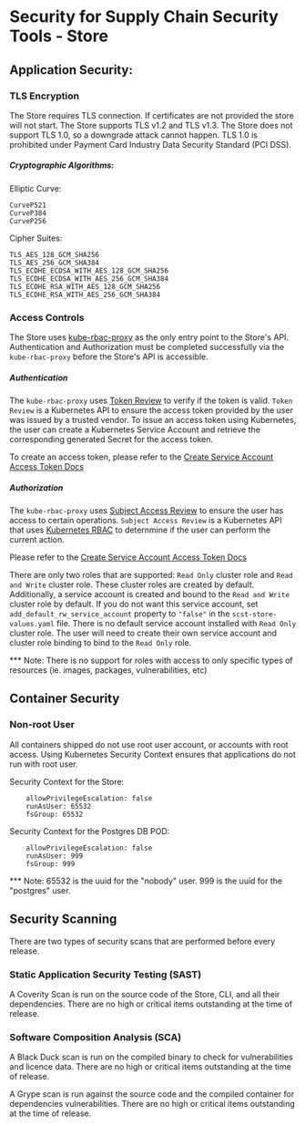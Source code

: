 # Security for Supply Chain Security Tools - Store

## Application Security:

### TLS Encryption

The Store requires TLS connection. If certificates are not provided the store will not start. The Store supports TLS v1.2 and TLS v1.3. The Store does not support TLS 1.0, so a downgrade attack cannot happen. TLS 1.0 is prohibited under Payment Card Industry Data Security Standard (PCI DSS).

##### Cryptographic Algorithms:

Elliptic Curve:
```
CurveP521
CurveP384
CurveP256
```

Cipher Suites:
```
TLS_AES_128_GCM_SHA256
TLS_AES_256_GCM_SHA384
TLS_ECDHE_ECDSA_WITH_AES_128_GCM_SHA256
TLS_ECDHE_ECDSA_WITH_AES_256_GCM_SHA384
TLS_ECDHE_RSA_WITH_AES_128_GCM_SHA256
TLS_ECDHE_RSA_WITH_AES_256_GCM_SHA384
```

### Access Controls

The Store uses [kube-rbac-proxy](https://github.com/brancz/kube-rbac-proxy) as the only entry point to the Store's API. Authentication and Authorization must be completed successfully via the `kube-rbac-proxy` before the Store's API is accessible.

##### Authentication

The `kube-rbac-proxy` uses [Token Review](https://kubernetes.io/docs/reference/access-authn-authz/authentication/) to verify if the token is valid. `Token Review` is a Kubernetes API to ensure the access token provided by the user was issued by a trusted vendor. To issue an access token using Kubernetes, the user can create a Kubernetes Service Account and retrieve the corresponding generated Secret for the access token.

To create an access token, please refer to the [Create Service Account Access Token Docs](create_service_account_access_token.md)

##### Authorization

The `kube-rbac-proxy` uses [Subject Access Review](https://kubernetes.io/docs/reference/access-authn-authz/authorization/) to ensure the user has access to certain operations. `Subject Access Review` is a Kubernetes API that uses [Kubernetes RBAC](https://kubernetes.io/docs/reference/access-authn-authz/rbac/) to deternmine if the user can perform the current action.

Please refer to the [Create Service Account Access Token Docs](create_service_account_access_token.md)

There are only two roles that are supported: `Read Only` cluster role and `Read and Write` cluster role. These cluster roles are created by default.
Additionally, a service account is created and bound to the `Read and Write` cluster role by default. If you do not want this service account, set `add_default_rw_service_account` property to `"false"` in the `scst-store-values.yaml` file.
There is no default service account installed with `Read Only` cluster role. The user will need to create their own service account and cluster role binding to bind to the `Read Only` role.

*** Note: There is no support for roles with access to only specific types of resources (ie. images, packages, vulnerabilities, etc)

## Container Security

### Non-root User
All containers shipped do not use root user account, or accounts with root access. Using Kubernetes Security Context ensures that applications do not run with root user.

Security Context for the Store:
```
    allowPrivilegeEscalation: false
    runAsUser: 65532
    fsGroup: 65532
```
Security Context for the Postgres DB POD:
```
    allowPrivilegeEscalation: false
    runAsUser: 999
    fsGroup: 999
```

*** Note: 65532 is the uuid for the "nobody" user. 999 is the uuid for the "postgres" user.

## Security Scanning

There are two types of security scans that are performed before every release.

### Static Application Security Testing (SAST)

A Coverity Scan is run on the source code of the Store, CLI, and all their dependencies. There are no high or critical items outstanding at the time of release.

### Software Composition Analysis (SCA)

A Black Duck scan is run on the compiled binary to check for vulnerabilities and licence data. There are no high or critical items outstanding at the time of release.

A Grype scan is run against the source code and the compiled container for dependencies vulnerabilities. There are no high or critical items outstanding at the time of release.

